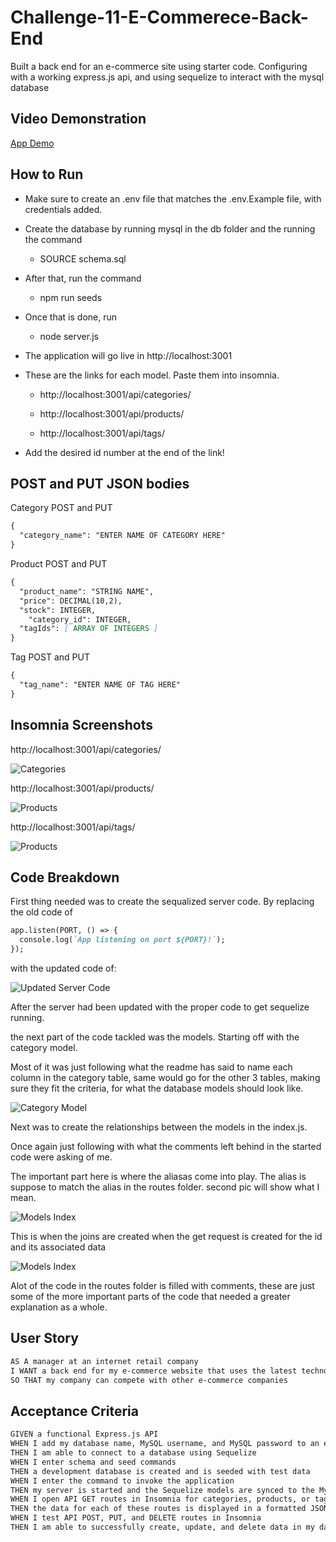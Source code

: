 # Challenge-11-E-Commerece-Back-End
Built a back end for an e-commerce site using starter code. Configuring with a working express.js api, and using sequelize to interact with the mysql database

## Video Demonstration

[App Demo](https://drive.google.com/file/d/1zyDIBKaiFkmxVGMezTb17mpDJKV0hP9c/view)

## How to Run

* Make sure to create an .env file that matches the .env.Example file, with credentials added.

* Create the database by running mysql in the db folder and the running the command 

    * SOURCE schema.sql

* After that, run the command

    * npm run seeds

* Once that is done, run

    * node server.js

* The application will go live in http://localhost:3001

* These are the links for each model. Paste them into insomnia.

    * http://localhost:3001/api/categories/

    * http://localhost:3001/api/products/

    * http://localhost:3001/api/tags/

* Add the desired id number at the end of the link!

## POST and PUT JSON bodies


Category POST and PUT


```md
{
  "category_name": "ENTER NAME OF CATEGORY HERE"
} 
```

Product POST and PUT


```md
{
  "product_name": "STRING NAME",
  "price": DECIMAL(10,2),
  "stock": INTEGER,
	"category_id": INTEGER,
  "tagIds": [ ARRAY OF INTEGERS ]
} 
```

Tag POST and PUT

```md
{
  "tag_name": "ENTER NAME OF TAG HERE"
} 
```

## Insomnia Screenshots

http://localhost:3001/api/categories/

![Categories](./images/categories.PNG)

http://localhost:3001/api/products/

![Products](./images/products.PNG/)

http://localhost:3001/api/tags/

![Products](./images/tags.PNG)

## Code Breakdown

First thing needed was to create the sequalized server code. By replacing the old code of

```md
app.listen(PORT, () => {
  console.log(`App listening on port ${PORT}!`);
});
```
with the updated code of:

![Updated Server Code](./images/server.PNG)

After the server had been updated with the proper code to get sequelize running.

the next part of the code tackled was the models. Starting off with the category model. 

Most of it was just following what the readme has said to name each column in the category table, same would go for the other 3 tables, making sure they fit the criteria, for what the database models should look like.

![Category Model](./images/category-model.PNG)

Next was to create the relationships between the models in the index.js.

Once again just following with what the comments left behind in the started code were asking of me.

The important part here is where the aliasas come into play.
The alias is suppose to match the alias in the routes folder. second pic will show what I mean.

![Models Index](./images/models-index.PNG)

This is when the joins are created when the get request is created for the id and its associated data

![Models Index](./images/route-joins.PNG)

Alot of the code in the routes folder is filled with comments, these are just some of the more important parts of the code that needed a greater explanation as a whole.

## User Story

```md
AS A manager at an internet retail company
I WANT a back end for my e-commerce website that uses the latest technologies
SO THAT my company can compete with other e-commerce companies
```

## Acceptance Criteria

```md
GIVEN a functional Express.js API
WHEN I add my database name, MySQL username, and MySQL password to an environment variable file
THEN I am able to connect to a database using Sequelize
WHEN I enter schema and seed commands
THEN a development database is created and is seeded with test data
WHEN I enter the command to invoke the application
THEN my server is started and the Sequelize models are synced to the MySQL database
WHEN I open API GET routes in Insomnia for categories, products, or tags
THEN the data for each of these routes is displayed in a formatted JSON
WHEN I test API POST, PUT, and DELETE routes in Insomnia
THEN I am able to successfully create, update, and delete data in my database
```

